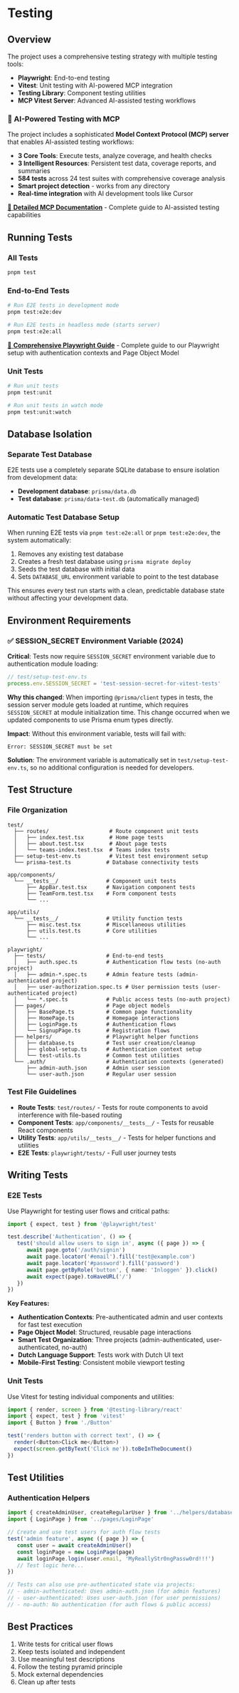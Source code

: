 # Testing

## Overview

The project uses a comprehensive testing strategy with multiple testing tools:

- **Playwright**: End-to-end testing
- **Vitest**: Unit testing with AI-powered MCP integration
- **Testing Library**: Component testing utilities
- **MCP Vitest Server**: Advanced AI-assisted testing workflows

### 🚀 AI-Powered Testing with MCP

The project includes a sophisticated **Model Context Protocol (MCP) server** that enables AI-assisted testing workflows:

- **3 Core Tools**: Execute tests, analyze coverage, and health checks
- **3 Intelligent Resources**: Persistent test data, coverage reports, and summaries
- **584 tests** across 24 test suites with comprehensive coverage analysis
- **Smart project detection** - works from any directory
- **Real-time integration** with AI development tools like Cursor

[📖 **Detailed MCP Documentation**](vitest-mcp.md) - Complete guide to AI-assisted testing capabilities

## Running Tests

### All Tests

```sh
pnpm test
```

### End-to-End Tests

```sh
# Run E2E tests in development mode
pnpm test:e2e:dev

# Run E2E tests in headless mode (starts server)
pnpm test:e2e:all
```

[📖 **Comprehensive Playwright Guide**](playwright-guide.md) - Complete guide to our Playwright setup with authentication contexts and Page Object Model

### Unit Tests

```sh
# Run unit tests
pnpm test:unit

# Run unit tests in watch mode
pnpm test:unit:watch
```

## Database Isolation

### Separate Test Database

E2E tests use a completely separate SQLite database to ensure isolation from development data:

- **Development database**: `prisma/data.db`
- **Test database**: `prisma/data-test.db` (automatically managed)

### Automatic Test Database Setup

When running E2E tests via `pnpm test:e2e:all` or `pnpm test:e2e:dev`, the system automatically:

1. Removes any existing test database
2. Creates a fresh test database using `prisma migrate deploy`
3. Seeds the test database with initial data
4. Sets `DATABASE_URL` environment variable to point to the test database

This ensures every test run starts with a clean, predictable database state without affecting your development data.

## Environment Requirements

### ✅ SESSION_SECRET Environment Variable (2024)

**Critical**: Tests now require `SESSION_SECRET` environment variable due to authentication module loading:

```typescript
// test/setup-test-env.ts
process.env.SESSION_SECRET = 'test-session-secret-for-vitest-tests'
```

**Why this changed**: When importing `@prisma/client` types in tests, the session server module gets loaded at runtime, which requires `SESSION_SECRET` at module initialization time. This change occurred when we updated components to use Prisma enum types directly.

**Impact**: Without this environment variable, tests will fail with:

```
Error: SESSION_SECRET must be set
```

**Solution**: The environment variable is automatically set in `test/setup-test-env.ts`, so no additional configuration is needed for developers.

## Test Structure

### File Organization

```
test/
  ├── routes/                   # Route component unit tests
  │   ├── index.test.tsx        # Home page tests
  │   ├── about.test.tsx        # About page tests
  │   └── teams-index.test.tsx  # Teams index tests
  ├── setup-test-env.ts         # Vitest test environment setup
  └── prisma-test.ts           # Database connectivity tests

app/components/
  └── __tests__/               # Component unit tests
      ├── AppBar.test.tsx      # Navigation component tests
      ├── TeamForm.test.tsx    # Form component tests
      └── ...

app/utils/
  └── __tests__/               # Utility function tests
      ├── misc.test.tsx        # Miscellaneous utilities
      ├── utils.test.ts        # Core utilities
      └── ...

playwright/
  ├── tests/                   # End-to-end tests
  │   ├── auth.spec.ts         # Authentication flow tests (no-auth project)
  │   ├── admin-*.spec.ts      # Admin feature tests (admin-authenticated project)
  │   ├── user-authorization.spec.ts # User permission tests (user-authenticated project)
  │   └── *.spec.ts            # Public access tests (no-auth project)
  ├── pages/                   # Page object models
  │   ├── BasePage.ts          # Common page functionality
  │   ├── HomePage.ts          # Homepage interactions
  │   ├── LoginPage.ts         # Authentication flows
  │   └── SignupPage.ts        # Registration flows
  ├── helpers/                 # Playwright helper functions
  │   ├── database.ts          # Test user creation/cleanup
  │   ├── global-setup.ts      # Authentication context setup
  │   └── test-utils.ts        # Common test utilities
  └── .auth/                   # Authentication contexts (generated)
      ├── admin-auth.json      # Admin user session
      └── user-auth.json       # Regular user session
```

### Test File Guidelines

- **Route Tests**: `test/routes/` - Tests for route components to avoid interference with file-based routing
- **Component Tests**: `app/components/__tests__/` - Tests for reusable React components
- **Utility Tests**: `app/utils/__tests__/` - Tests for helper functions and utilities
- **E2E Tests**: `playwright/tests/` - Full user journey tests

## Writing Tests

### E2E Tests

Use Playwright for testing user flows and critical paths:

```ts
import { expect, test } from '@playwright/test'

test.describe('Authentication', () => {
   test('should allow users to sign in', async ({ page }) => {
      await page.goto('/auth/signin')
      await page.locator('#email').fill('test@example.com')
      await page.locator('#password').fill('password')
      await page.getByRole('button', { name: 'Inloggen' }).click()
      await expect(page).toHaveURL('/')
   })
})
```

**Key Features:**

- **Authentication Contexts**: Pre-authenticated admin and user contexts for fast test execution
- **Page Object Model**: Structured, reusable page interactions
- **Smart Test Organization**: Three projects (admin-authenticated, user-authenticated, no-auth)
- **Dutch Language Support**: Tests work with Dutch UI text
- **Mobile-First Testing**: Consistent mobile viewport testing

### Unit Tests

Use Vitest for testing individual components and utilities:

```ts
import { render, screen } from '@testing-library/react'
import { expect, test } from 'vitest'
import { Button } from './Button'

test('renders button with correct text', () => {
  render(<Button>Click me</Button>)
  expect(screen.getByText('Click me')).toBeInTheDocument()
})
```

## Test Utilities

### Authentication Helpers

```ts
import { createAdminUser, createRegularUser } from '../helpers/database'
import { LoginPage } from '../pages/LoginPage'

// Create and use test users for auth flow tests
test('admin feature', async ({ page }) => {
   const user = await createAdminUser()
   const loginPage = new LoginPage(page)
   await loginPage.login(user.email, 'MyReallyStr0ngPassw0rd!!!')
   // Test logic here...
})

// Tests can also use pre-authenticated state via projects:
// - admin-authenticated: Uses admin-auth.json (for admin features)
// - user-authenticated: Uses user-auth.json (for user permissions)
// - no-auth: No authentication (for auth flows & public access)
```

## Best Practices

1. Write tests for critical user flows
2. Keep tests isolated and independent
3. Use meaningful test descriptions
4. Follow the testing pyramid principle
5. Mock external dependencies
6. Clean up after tests
